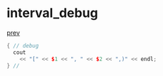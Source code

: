 ﻿# interval_debug
[prev](..\index.md)
```cpp
{ // debug
  cout
    << "[" << $1 << ", " << $2 << ",)" << endl;
} //
```
